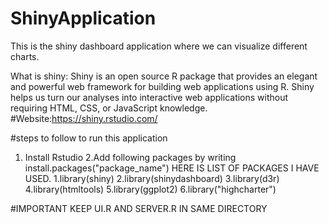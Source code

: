 # ShinyApplication
This is the shiny dashboard application where we can visualize different charts.

What is shiny:
Shiny is an open source R package that provides an elegant and powerful web framework for building web applications using R. Shiny helps us turn our analyses into interactive web applications without requiring HTML, CSS, or JavaScript knowledge.
#Website:https://shiny.rstudio.com/



#steps to follow to run this application
1. Install Rstudio
2.Add following packages by writing
install.packages("package_name")
  HERE IS LIST OF PACKAGES I HAVE USED.
  1.library(shiny)
  2.library(shinydashboard)
  3.library(d3r)
  4.library(htmltools)
  5.library(ggplot2)
  6.library("highcharter")


#IMPORTANT
KEEP UI.R AND SERVER.R IN SAME DIRECTORY
